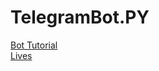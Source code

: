 # TelegramBot.PY
[Bot Tutorial](https://www.twitch.tv/videos/690312480)\
[Lives](https://www.twitch.tv/jovemdev)